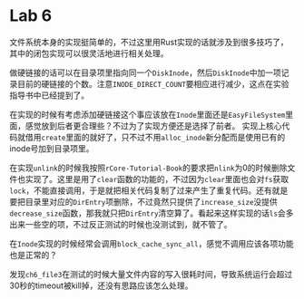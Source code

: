 # Lab 6

文件系统本身的实现挺简单的，不过这里用Rust实现的话就涉及到很多技巧了，其中的闭包实现可以很灵活地进行相关处理。

做硬链接的话可以在目录项里指向同一个`DiskInode`，然后`DiskInode`中加一项记录目前的硬链接的个数。注意`INODE_DIRECT_COUNT`要相应进行减少，这点在实验指导书中已经提到了。

在实现的时候有考虑添加硬链接这个事应该放在`Inode`里面还是`EasyFileSystem`里面，感觉放到后者更合理些？不过为了实现方便还是选择了前者。
实现上核心代码就借用`create`里面的就好了，只不过不用`alloc_inode`新分配而是使用已有的inode号加到目录项里。

在实现`unlink`的时候我按照`rCore-Tutorial-Book`的要求把`nlink`为0的时候删除文件也实现了。这里是用了`clear`函数的功能的，不过因为`clear`里面也会对`fs`获取`lock`，不能直接调用，于是就把相关代码复制了过来产生了重复代码。还有就是要把目录里对应的`DirEntry`项删除，不过竟然只提供了`increase_size`没提供`decrease_size`函数，那我就只把`DirEntry`清空算了。看起来这样实现的话`ls`会多出来一些空的项，不过反正测试的时候也没测试到，就不管了。

在`Inode`实现的时候经常会调用`block_cache_sync_all`，感觉不调用应该各项功能也是正常的？

发现`ch6_file3`在测试的时候大量文件内容的写入很耗时间，导致系统运行会超过30秒的timeout被kill掉，还没有思路应该怎么处理。
